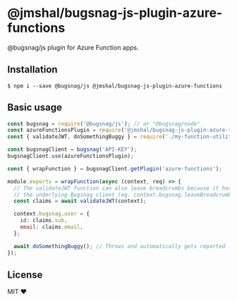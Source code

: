 # @jmshal/bugsnag-js-plugin-azure-functions

@bugsnag/js plugin for Azure Function apps.

## Installation

```
$ npm i --save @bugsnag/js @jmshal/bugsnag-js-plugin-azure-functions
```

## Basic usage

```js
const bugsnag = require('@bugsnag/js'); // or "@bugsnag/node"
const azureFunctionsPlugin = require('@jmshal/bugsnag-js-plugin-azure-functions');
const { validateJWT, doSomethingBuggy } = require('./my-function-utilities');

const bugsnagClient = bugsnag('API-KEY');
bugsnagClient.use(azureFunctionsPlugin);

const { wrapFunction } = bugsnagClient.getPlugin('azure-functions');

module.exports = wrapFunction(async (context, req) => {
  // The validateJWT function can also leave breadcrumbs because it has access to
  // the underlying Bugsnag client (eg. context.bugsnag.leaveBreadcrumb).
  const claims = await validateJWT(context);

  context.bugsnag.user = {
    id: claims.sub,
    email: claims.email,
  };

  await doSomethingBuggy(); // Throws and automatically gets reported
});
```

## License

MIT ❤️
